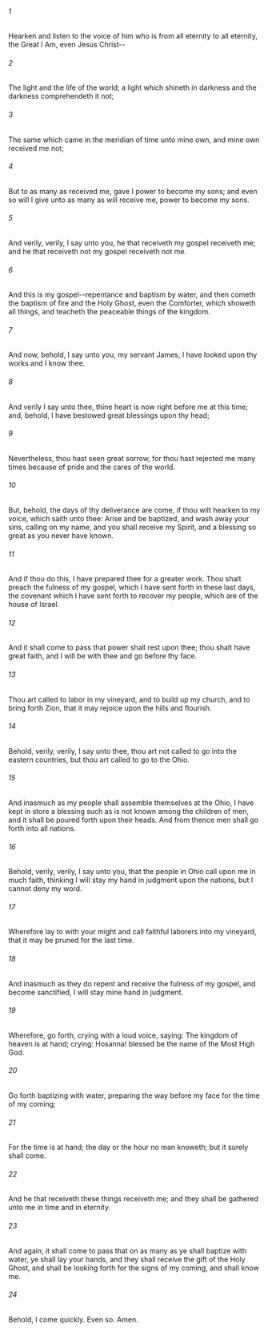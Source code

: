 ###### 1
Hearken and listen to the voice of him who is from all eternity to all eternity, the Great I Am, even Jesus Christ--

###### 2
The light and the life of the world; a light which shineth in darkness and the darkness comprehendeth it not;

###### 3
The same which came in the meridian of time unto mine own, and mine own received me not;

###### 4
But to as many as received me, gave I power to become my sons; and even so will I give unto as many as will receive me, power to become my sons.

###### 5
And verily, verily, I say unto you, he that receiveth my gospel receiveth me; and he that receiveth not my gospel receiveth not me.

###### 6
And this is my gospel--repentance and baptism by water, and then cometh the baptism of fire and the Holy Ghost, even the Comforter, which showeth all things, and teacheth the peaceable things of the kingdom.

###### 7
And now, behold, I say unto you, my servant James, I have looked upon thy works and I know thee.

###### 8
And verily I say unto thee, thine heart is now right before me at this time; and, behold, I have bestowed great blessings upon thy head;

###### 9
Nevertheless, thou hast seen great sorrow, for thou hast rejected me many times because of pride and the cares of the world.

###### 10
But, behold, the days of thy deliverance are come, if thou wilt hearken to my voice, which saith unto thee: Arise and be baptized, and wash away your sins, calling on my name, and you shall receive my Spirit, and a blessing so great as you never have known.

###### 11
And if thou do this, I have prepared thee for a greater work. Thou shalt preach the fulness of my gospel, which I have sent forth in these last days, the covenant which I have sent forth to recover my people, which are of the house of Israel.

###### 12
And it shall come to pass that power shall rest upon thee; thou shalt have great faith, and I will be with thee and go before thy face.

###### 13
Thou art called to labor in my vineyard, and to build up my church, and to bring forth Zion, that it may rejoice upon the hills and flourish.

###### 14
Behold, verily, verily, I say unto thee, thou art not called to go into the eastern countries, but thou art called to go to the Ohio.

###### 15
And inasmuch as my people shall assemble themselves at the Ohio, I have kept in store a blessing such as is not known among the children of men, and it shall be poured forth upon their heads. And from thence men shall go forth into all nations.

###### 16
Behold, verily, verily, I say unto you, that the people in Ohio call upon me in much faith, thinking I will stay my hand in judgment upon the nations, but I cannot deny my word.

###### 17
Wherefore lay to with your might and call faithful laborers into my vineyard, that it may be pruned for the last time.

###### 18
And inasmuch as they do repent and receive the fulness of my gospel, and become sanctified, I will stay mine hand in judgment.

###### 19
Wherefore, go forth, crying with a loud voice, saying: The kingdom of heaven is at hand; crying: Hosanna! blessed be the name of the Most High God.

###### 20
Go forth baptizing with water, preparing the way before my face for the time of my coming;

###### 21
For the time is at hand; the day or the hour no man knoweth; but it surely shall come.

###### 22
And he that receiveth these things receiveth me; and they shall be gathered unto me in time and in eternity.

###### 23
And again, it shall come to pass that on as many as ye shall baptize with water, ye shall lay your hands, and they shall receive the gift of the Holy Ghost, and shall be looking forth for the signs of my coming, and shall know me.

###### 24
Behold, I come quickly. Even so. Amen.

